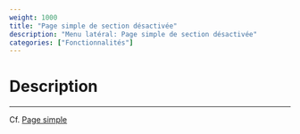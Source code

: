 ```yaml
---
weight: 1000
title: "Page simple de section désactivée"
description: "Menu latéral: Page simple de section désactivée"
categories: ["Fonctionnalités"]
---
```


# Description
---

Cf. [Page simple](../../simple_page/)